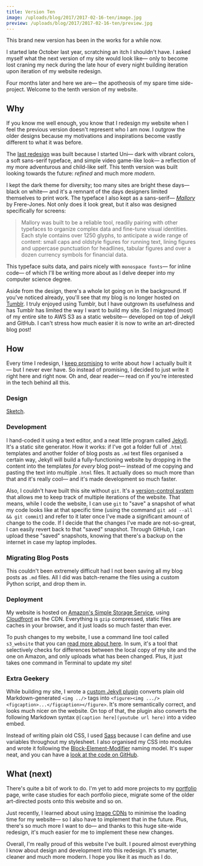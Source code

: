 ```yaml
---
title: Version Ten
image: /uploads/blog/2017/2017-02-16-ten/image.jpg
preview: /uploads/blog/2017/2017-02-16-ten/preview.jpg
---
```


This brand new version has been in the works for a while now.

I started late October last year, scratching an itch I shouldn't have. I asked myself what the next version of my site would look like— only to become lost craning my neck during the late hour of every night building iteration upon iteration of my website redesign. 

Four months later and here we are— the apotheosis of my spare time side-project. Welcome to the tenth version of my website.

## Why

If you know me well enough, you know that I redesign my website when I feel the previous version doesn't represent who I am now. I outgrow the older designs because my motivations and inspirations become vastly different to what it was before. 

The [last redesign][previous] was built because I started Uni— dark with vibrant colors, a soft sans-serif typeface, and simple video game-like look— a reflection of my more adventurous and child-like self. This tenth version was built looking towards the future: _refined_ and much more _modern_.

I kept the dark theme for diversity; too many sites are bright these days— black on white— and it's a remnant of the days designers limited themselves to print work. The typeface I also kept as a sans-serif— [_Mallory_][mallory] by Frere-Jones. Not only does it look great, but it also was designed specifically for screens:

> Mallory was built to be a reliable tool, readily pairing with other typefaces to organize complex data and fine-tune visual identities. Each style contains over 1250 glyphs, to anticipate a wide range of content: small caps and oldstyle figures for running text, lining figures and uppercase punctuation for headlines, tabular figures and over a dozen currency symbols for financial data.

This typeface suits data, and pairs nicely with `monospace fonts`— for inline code— of which I'll be writing more about as I delve deeper into my computer science degree.

Aside from the design, there's a whole lot going on in the background. If you've noticed already, you'll see that my blog is no longer hosted on [Tumblr][tumblr]. I truly enjoyed using Tumblr, but I have outgrown its usefulness and has Tumblr has limited the way I want to build my site. So I migrated (most) of my entire site to AWS S3 as a static website— developed on top of Jekyll and GitHub. I can't stress how much easier it is now to write an art-directed blog post!

## How

Every time I redesign, I [keep promising][promise] to write about _how_ I actually built it— but I never ever have. So instead of promising, I decided to just write it right here and right now. Oh and, dear reader— read on if you're interested in the tech behind all this.

### Design

[Sketch][sketch].

### Development

I hand-coded it using a text editor, and a neat little program called [Jekyll][jekyll]. It's a static site generator. How it works: if I've got a folder full of `.html` templates and another folder of blog posts as `.md` text files organised a certain way, Jekyll will build a fully-functioning website by dropping in the content into the templates _for every_ blog post— instead of me copying and pasting the text into multiple `.html` files. It actually does so much more than that and it's really cool— and it's made development so much faster.

Also, I couldn't have built this site without `git`. It's a [version-control system][git] that allows me to keep track of multiple iterations of the website. That means, while I code the website, I can use `git` to "save" a snapshot of what my code looks like at that specific time (using the command `git add --all && git commit`) and refer to it later once I've made a significant amount of change to the code. If I decide that the changes I've made are not-so-great, I can easily revert back to that "saved" snapshot. Through GitHub, I can upload these "saved" snapshots, knowing that there's a backup on the internet in case my laptop implodes.

### Migrating Blog Posts

This couldn't been extremely difficult had I not been saving all my blog posts as `.md` files. All I did was batch-rename the files using a custom Python script, and drop them in.

### Deployment

My website is hosted on [Amazon's Simple Storage Service][s3], using [Cloudfront][cloudfront] as the CDN. Everything is `gzip` compressed, static files are caches in your browser, and it just loads so much faster than ever.

To push changes to my website, I use a command line tool called `s3_website` that you can [read more about here][s3_website]. In sum, it's a tool that selectively checks for differences between the local copy of my site and the one on Amazon, and only uploads what has been changed. Plus, it just takes one command in Terminal to update my site!

### Extra Geekery

While building my site, I wrote a [custom Jekyll plugin][plugin] converts plain old Markdown-generated `<img ../>` tags into `<figure><img .../><figcaption>...</figcaption></figure>`. It's more semantically correct, and looks much nicer on the website. On top of that, the plugin also converts the following Markdown syntax `@[caption here](youtube url here)` into a video embed.

Instead of writing plain old CSS, I used [Sass][sass] because I can define and use variables throughout my stylesheet. I also organised my CSS into modules and wrote it following the [Block-Element-Modifier][bem] naming model. It's super neat, and you can have a [look at the code on GitHub][css].

## What (next)

There's quite a bit of work to do. I'm yet to add more projects to my [portfolio][work] page, write case studies for each portfolio piece, migrate some of the older art-directed posts onto this website and so on. 

Just recently, I learned about using [Image CDNs][cdns] to minimise the loading time for my website— so I also have to implement that in the future. Plus, there's so much more I want to do— and thanks to this huge site-wide redesign, it's much easier for me to implement these new changes.

Overall, I'm really proud of this website I've built. I poured almost everything I know about design and development into this redesign. It's smarter, cleaner and much more modern. I hope you like it as much as I do.


[previous]: http://cjmlgrto.tumblr.com
[mallory]: https://frerejones.com/families/mallory
[tumblr]: http://tumblr.com
[promise]: http://cjmlgrto.tumblr.com/post/140211753195/redesign-ix
[sketch]: http://sketchapp.com
[jekyll]: http://jekyllrb.com
[git]: https://medium.com/@dfosco/git-for-designers-856c434716e
[s3]: https://aws.amazon.com/s3/
[cloudfront]: https://aws.amazon.com/cloudfront/
[s3_website]: https://github.com/laurilehmijoki/s3_website
[plugin]: https://gist.github.com/cjmlgrto/8052101e3c272d1050091b16c185ba1c
[sass]: http://sass-lang.com
[bem]: http://getbem.com
[css]: https://github.com/cjmlgrto/mlgrto.com/tree/modern/_sass
[work]: /work
[cdns]: https://frontend.center/ep5-image-cdns-to-the-rescue